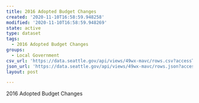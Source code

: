 ```yaml
---
title: 2016 Adopted Budget Changes
created: '2020-11-10T16:58:59.948258'
modified: '2020-11-10T16:58:59.948269'
state: active
type: dataset
tags:
  - 2016 Adopted Budget Changes
groups:
  - Local Government
csv_url: 'https://data.seattle.gov/api/views/49wx-mavc/rows.csv?accessType=DOWNLOAD'
json_url: 'https://data.seattle.gov/api/views/49wx-mavc/rows.json?accessType=DOWNLOAD'
layout: post

---
```

2016 Adopted Budget Changes
